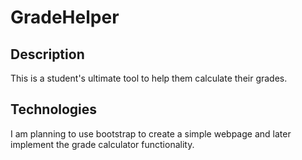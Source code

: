 # GradeHelper

## Description
This is a student's ultimate tool to help them calculate their grades.

## Technologies
I am planning to use bootstrap to create a simple webpage and later implement the grade calculator functionality.
